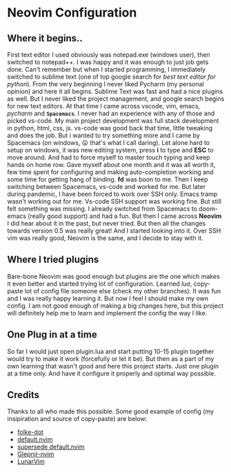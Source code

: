 # Neovim Configuration

## Where it begins..

First text editor I used obviously was notepad.exe (windows user), then switched to notepad++. I was happy and it was enough to just job gets done. Can't remember but when I started programming, I immediately switched to sublime text (one of top google search for *best text editor for python*). From the very beginning I never liked Pycharm (my personal opinion) and here it all begins. Sublime Text was fast and had a nice plugins as well. But I never liked the project management, and google search begins for new text editors. At that time I came across vscode, vim, emacs, *pycharm* and **`Spacemacs`**. I never had an experience with any of those and picked vs-code. My main project development was full stack development in python, html, css, js. vs-code was good back that time, little tweaking and does the job. But i wanted to try something more and I came by Spacemacs (on windows, 😛 that's what I call daring). Let alone hard to setup on windows, it was new editing system, press **i** to type and **ESC** to move around. And had to force myself to master touch typing and keep hands on home row. Gave myself about one month and it was all worth it, few time spent for configuring and making auto-completion working and some time for getting hang of binding. **fd** was boon to me. Then I keep switching between Spacemacs, vs-code and worked for me. But later during pandemic, I have been forced to work over SSH only. Emacs tramp wasn't working out for me. Vs-code SSH support was working fine. But still felt something was missing. I already switched from Spacemacs to doom-emacs (really good support) and had a fun. But then I came across **Neovim** I did hear about it in the past, but never tried. But then all the changes towards version 0.5 was really great! And I started looking into it. Over SSH vim was really good, Neovim is the same, and I decide to stay with it.

## Where I tried plugins

Bare-bone Neovim was good enough but plugins are the one which makes it even better and started trying lot of configuration. Learned *lua*, copy-paste lot of config file someone else (check my other branches). It was fun and I was really happy learning it. But now I feel I should make my own config. I am not good enough of making a big changes here, but this project will definitely help me to learn and implement the config the way I like.


## One Plug in at a time

So far I would just open plugin.lua and start putting 10-15 plugin together would try to make it work (forcefully or let it be). But then as a part of my own learning that wasn't good and here this project starts. Just one plugin at a time only. And have it configure it properly and optimal way possible.

## Credits

Thanks to all who made this possible. Some good example of config (my insipiration and source of copy-paste) are below:

- [folke-dot](https://github.com/folke/dot)
- [default.nvim](https://github.com/mjlbach/defaults.nvim)
- [supersede default.nvim](https://github.com/mjlbach/nix-dotfiles)
- [Glepnir-nvim](https://github.com/glepnir/nvim)
- [LunarVim](https://github.com/ChristianChiarulli/LunarVim)
